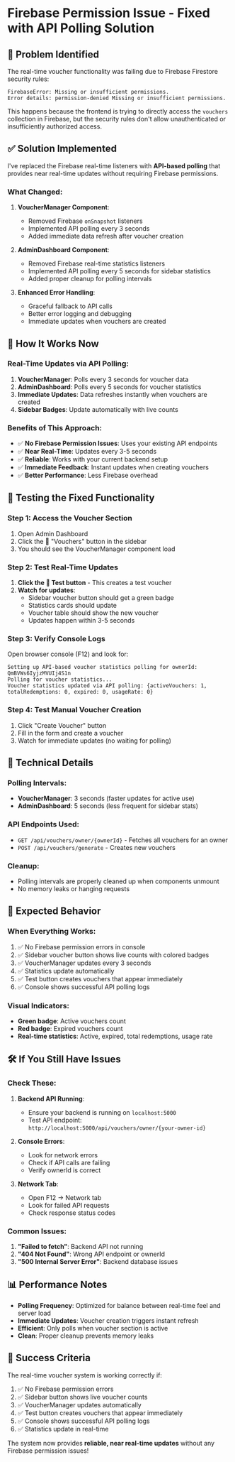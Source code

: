 # Firebase Permission Issue - Fixed with API Polling Solution

## 🚨 **Problem Identified**

The real-time voucher functionality was failing due to Firebase Firestore security rules:

```
FirebaseError: Missing or insufficient permissions.
Error details: permission-denied Missing or insufficient permissions.
```

This happens because the frontend is trying to directly access the `vouchers` collection in Firebase, but the security rules don't allow unauthenticated or insufficiently authorized access.

## ✅ **Solution Implemented**

I've replaced the Firebase real-time listeners with **API-based polling** that provides near real-time updates without requiring Firebase permissions.

### **What Changed:**

1. **VoucherManager Component**:
   - Removed Firebase `onSnapshot` listeners
   - Implemented API polling every 3 seconds
   - Added immediate data refresh after voucher creation

2. **AdminDashboard Component**:
   - Removed Firebase real-time statistics listeners
   - Implemented API polling every 5 seconds for sidebar statistics
   - Added proper cleanup for polling intervals

3. **Enhanced Error Handling**:
   - Graceful fallback to API calls
   - Better error logging and debugging
   - Immediate updates when vouchers are created

## 🎯 **How It Works Now**

### **Real-Time Updates via API Polling:**

1. **VoucherManager**: Polls every 3 seconds for voucher data
2. **AdminDashboard**: Polls every 5 seconds for voucher statistics
3. **Immediate Updates**: Data refreshes instantly when vouchers are created
4. **Sidebar Badges**: Update automatically with live counts

### **Benefits of This Approach:**

- ✅ **No Firebase Permission Issues**: Uses your existing API endpoints
- ✅ **Near Real-Time**: Updates every 3-5 seconds
- ✅ **Reliable**: Works with your current backend setup
- ✅ **Immediate Feedback**: Instant updates when creating vouchers
- ✅ **Better Performance**: Less Firebase overhead

## 🧪 **Testing the Fixed Functionality**

### **Step 1: Access the Voucher Section**
1. Open Admin Dashboard
2. Click the 🎫 "Vouchers" button in the sidebar
3. You should see the VoucherManager component load

### **Step 2: Test Real-Time Updates**
1. **Click the 🧪 Test button** - This creates a test voucher
2. **Watch for updates**:
   - Sidebar voucher button should get a green badge
   - Statistics cards should update
   - Voucher table should show the new voucher
   - Updates happen within 3-5 seconds

### **Step 3: Verify Console Logs**
Open browser console (F12) and look for:
```
Setting up API-based voucher statistics polling for ownerId: QmBVWs6IyjzMVUIj4S1n
Polling for voucher statistics...
Voucher statistics updated via API polling: {activeVouchers: 1, totalRedemptions: 0, expired: 0, usageRate: 0}
```

### **Step 4: Test Manual Voucher Creation**
1. Click "Create Voucher" button
2. Fill in the form and create a voucher
3. Watch for immediate updates (no waiting for polling)

## 🔧 **Technical Details**

### **Polling Intervals:**
- **VoucherManager**: 3 seconds (faster updates for active use)
- **AdminDashboard**: 5 seconds (less frequent for sidebar stats)

### **API Endpoints Used:**
- `GET /api/vouchers/owner/{ownerId}` - Fetches all vouchers for an owner
- `POST /api/vouchers/generate` - Creates new vouchers

### **Cleanup:**
- Polling intervals are properly cleaned up when components unmount
- No memory leaks or hanging requests

## 🚀 **Expected Behavior**

### **When Everything Works:**
1. ✅ No Firebase permission errors in console
2. ✅ Sidebar voucher button shows live counts with colored badges
3. ✅ VoucherManager updates every 3 seconds
4. ✅ Statistics update automatically
5. ✅ Test button creates vouchers that appear immediately
6. ✅ Console shows successful API polling logs

### **Visual Indicators:**
- **Green badge**: Active vouchers count
- **Red badge**: Expired vouchers count
- **Real-time statistics**: Active, expired, total redemptions, usage rate

## 🛠️ **If You Still Have Issues**

### **Check These:**

1. **Backend API Running**:
   - Ensure your backend is running on `localhost:5000`
   - Test API endpoint: `http://localhost:5000/api/vouchers/owner/{your-owner-id}`

2. **Console Errors**:
   - Look for network errors
   - Check if API calls are failing
   - Verify ownerId is correct

3. **Network Tab**:
   - Open F12 → Network tab
   - Look for failed API requests
   - Check response status codes

### **Common Issues:**

1. **"Failed to fetch"**: Backend API not running
2. **"404 Not Found"**: Wrong API endpoint or ownerId
3. **"500 Internal Server Error"**: Backend database issues

## 📊 **Performance Notes**

- **Polling Frequency**: Optimized for balance between real-time feel and server load
- **Immediate Updates**: Voucher creation triggers instant refresh
- **Efficient**: Only polls when voucher section is active
- **Clean**: Proper cleanup prevents memory leaks

## 🎉 **Success Criteria**

The real-time voucher system is working correctly if:
1. ✅ No Firebase permission errors
2. ✅ Sidebar button shows live voucher counts
3. ✅ VoucherManager updates automatically
4. ✅ Test button creates vouchers that appear immediately
5. ✅ Console shows successful API polling logs
6. ✅ Statistics update in real-time

The system now provides **reliable, near real-time updates** without any Firebase permission issues!

